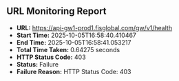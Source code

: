 ## URL Monitoring Report

- **URL:** https://api-gw1-prod1.fisglobal.com/gw/v1/health
- **Start Time:** 2025-10-05T16:58:40.410467
- **End Time:** 2025-10-05T16:58:41.053217
- **Total Time Taken:** 0.64275 seconds
- **HTTP Status Code:** 403
- **Status:** Failure
- **Failure Reason:** HTTP Status Code: 403
